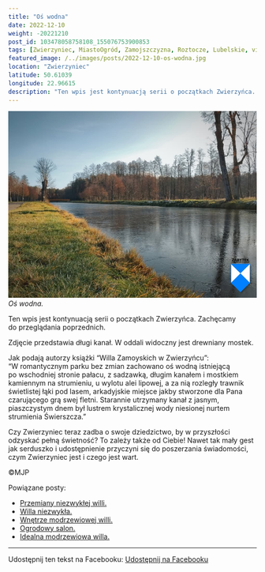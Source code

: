 ```yaml
---
title: "Oś wodna"
date: 2022-12-10
weight: -20221210
post_id: 103478058758108_155076753900853
tags: [Zwierzyniec, MiastoOgród, Zamojszczyzna, Roztocze, Lubelskie, villarestituta, turystyka, dziedzictwo, zabytki, krajobrazy]
featured_image: /../images/posts/2022-12-10-os-wodna.jpg
location: "Zwierzyniec"
latitude: 50.61039
longitude: 22.96615
description: "Ten wpis jest kontynuacją serii o początkach Zwierzyńca. Zachęcamy do przeglądania poprzednich...."
---
```


![Oś wodna.](/images/posts/2022-12-10-os-wodna.jpg)
*Oś wodna.*

Ten wpis jest kontynuacją serii o początkach Zwierzyńca. Zachęcamy do przeglądania poprzednich.

Zdjęcie przedstawia długi kanał. W oddali widoczny jest drewniany mostek.

Jak podają autorzy książki “Willa Zamoyskich w Zwierzyńcu”:
“W romantycznym parku bez zmian zachowano oś wodną istniejącą po wschodniej stronie pałacu, z sadzawką, długim kanałem i mostkiem kamiennym na strumieniu, u wylotu alei lipowej, a za nią rozległy trawnik świetlistej łąki pod lasem, arkadyjskie miejsce jakby stworzone dla Pana czarującego grą swej fletni. Starannie utrzymany kanał z jasnym, piaszczystym dnem był lustrem krystalicznej wody niesionej nurtem strumienia Świerszcza.”

Czy Zwierzyniec teraz zadba o swoje dziedzictwo, by w przyszłości odzyskać pełną świetność?
To zależy także od Ciebie!
Nawet tak mały gest jak serduszko i udostępnienie przyczyni się do poszerzania świadomości, czym Zwierzyniec jest i czego jest wart.



©MJP

Powiązane posty:
- [Przemiany niezwykłej willi.](/posts/Przemiany-niezwyklej-willi)
- [Willa niezwykła.](/posts/Willa-niezwykla)
- [Wnętrze modrzewiowej willi.](/posts/Wnetrze-modrzewiowej-willi)
- [Ogrodowy salon.](/posts/Ogrodowy-salon)
- [Idealna modrzewiowa willa.](/posts/Idealna-modrzewiowa-willa)


---

Udostępnij ten tekst na Facebooku:
[Udostępnij na Facebooku](https://www.facebook.com/sharer/sharer.php?u=https://stowarzyszeniewachniewskiej.pl/posts/Os-wodna)

<script type="application/ld+json">
{
  "@context": "https://schema.org",
  "@type": "BlogPosting",
  "headline": "Oś wodna",
  "datePublished": "2022-12-10",
  "dateModified": "2022-12-10",
  "author": {
    "@type": "Person",
    "name": "Michał Jan Patyk"
  },
  "publisher": {
    "@type": "Organization",
    "name": "Stowarzyszenie im. Aleksandry Wachniewskiej",
    "logo": {
      "@type": "ImageObject",
      "url": "https://stowarzyszeniewachniewskiej.pl/images/logo/logo.svg"
    }
  },
  "mainEntityOfPage": {
    "@type": "WebPage",
    "@id": "https://stowarzyszeniewachniewskiej.pl/posts/os-wodna"
  },
  "image": {
    "@type": "ImageObject",
    "url": "https://stowarzyszeniewachniewskiej.pl//images/posts/2022-12-10-os-wodna.jpg"
  },
  "articleSection": "Dziedzictwo Kulturowe i Zabytki",
  "keywords": "[Zwierzyniec, MiastoOgród, Zamojszczyzna, Roztocze, Lubelskie, villarestituta, turystyka, dziedzictwo, zabytki, krajobrazy]",
  "wordCount": 129,
  "articleBody": "Ten wpis jest kontynuacją serii o początkach Zwierzyńca. Zachęcamy do przeglądania poprzednich.\n\nZdjęcie przedstawia długi kanał. W oddali widoczny jest drewniany mostek.\n\nJak podają autorzy książki “Willa Zamoyskich w Zwierzyńcu”:\n“W romantycznym parku bez zmian zachowano oś wodną istniejącą po wschodniej stronie pałacu, z sadzawką, długim kanałem i mostkiem kamiennym na strumieniu, u wylotu alei lipowej, a za nią rozległy trawnik świetlistej łąki pod lasem, arkadyjskie miejsce jakby stworzone dla Pana czarującego grą swej fletni. Starannie utrzymany kanał z jasnym, piaszczystym dnem był lustrem krystalicznej wody niesionej nurtem strumienia Świerszcza.”\n\nCzy Zwierzyniec teraz zadba o swoje dziedzictwo, by w przyszłości odzyskać pełną świetność?\nTo zależy także od Ciebie!\nNawet tak mały gest jak serduszko i udostępnienie przyczyni się do poszerzania świadomości, czym Zwierzyniec jest i czego jest wart.\n\n\n\n©MJP",
  "description": "Ten wpis jest kontynuacją serii o początkach Zwierzyńca. Zachęcamy do przeglądania poprzednich....",
  "copyrightHolder": {
    "@type": "Person",
    "name": "Michał Jan Patyk"
  }
}
</script>
<script type="application/ld+json">
{
  "@context": "https://schema.org",
  "@type": "BreadcrumbList",
  "itemListElement": [
    {
      "@type": "ListItem",
      "position": 1,
      "name": "Home",
      "item": "https://stowarzyszeniewachniewskiej.pl"
    },
    {
      "@type": "ListItem",
      "position": 2,
      "name": "posts",
      "item": "https://stowarzyszeniewachniewskiej.pl/posts"
    },
    {
      "@type": "ListItem",
      "position": 3,
      "name": "Oś wodna",
      "item": "https://stowarzyszeniewachniewskiej.pl/posts/os-wodna"
    }
  ]
}
</script>
